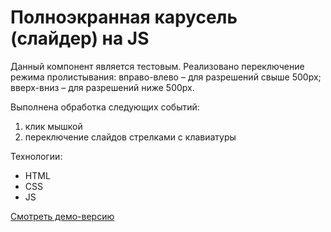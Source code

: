 # Полноэкранная карусель (слайдер) на JS

Данный компонент является тестовым. Реализовано переключение режима пролистывания: вправо-влево – для разрешений свыше 500px; вверх-вниз – для разрешений ниже 500px.

Выполнена обработка следующих событий: 
1. клик мышкой
2. переключение слайдов стрелками с клавиатуры

Технологии: 
- HTML
- CSS
- JS

[Смотреть демо-версию](https://ps-fedorova.github.io/full-screen-carousel/)
